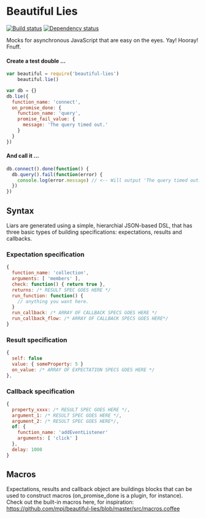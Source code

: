 Beautiful Lies
==============
[![Build status][1]][2]
[![Dependency status][3]][4]

[1]: https://api.travis-ci.org/mpj/beautiful-lies.png
[2]: https://travis-ci.org/mpj/beautiful-lies
[3]: https://david-dm.org/mpj/beautiful-lies.png
[4]: https://david-dm.org/mpj/beautiful-lies#info=devDependencies&view=table

Mocks for asynchronous JavaScript that are easy on the eyes.  Yay! Hooray! Fnuff.

#### Create a test double ...
```javascript
var beautiful = require('beautiful-lies')
    beautiful.lie()

var db = {}
db.lie({
  function_name: 'connect',
  on_promise_done: {
    function_name: 'query',
    promise_fail_value: {
      message: 'The query timed out.'
    }
  }
})
```
#### And call it ...
```javascript
db.connect().done(function() {
  db.query().fail(function(error) {
    console.log(error.message) // <-- Will output 'The query timed out.'
  })
})
```

## Syntax

Liars are generated using a simple, hierarchial JSON-based DSL,
that has three basic types of building specifications: expectations, results and callbacks.

### Expectation specification
```javascript
{
  function_name: 'collection',
  arguments: [ 'members' ],
  check: function() { return true },
  returns: /* RESULT SPEC GOES HERE */
  run_function: function() {
    // anything you want here.
  }
  run_callback: /* ARRAY OF CALLBACK SPECS GOES HERE */
  run_callback_flow: /* ARRAY OF CALLBACK SPECS GOES HERE*/
}
```

### Result specification
```javascript
{
  self: false
  value: { someProperty: 5 }
  on_value: /* ARRAY OF EXPECTATION SPECS GOES HERE */
},
```

### Callback specification
```javascript
{
  property_xxxx: /* RESULT SPEC GOES HERE */,
  argument_1: /* RESULT SPEC GOES HERE */,
  argument_2: /* RESULT SPEC GOES HERE*/,
  of: {
    function_name: 'addEventListener'
    arguments: [ 'click' ]
  },
  delay: 1000
}
```


## Macros
Expectations, results and callback object are buildings blocks that can be used to construct macros (on_promise_done is a plugin, for instance). Check out the built-in macros here, for inspiration:
https://github.com/mpj/beautiful-lies/blob/master/src/macros.coffee








